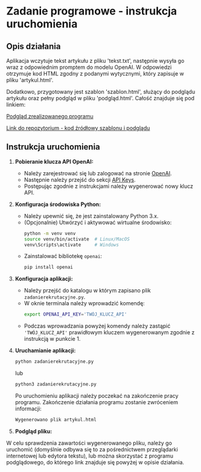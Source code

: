 # Zadanie programowe - instrukcja uruchomienia 

## Opis działania

Aplikacja wczytuje tekst artykułu z pliku 'tekst.txt', następnie wysyła go wraz z odpowiednim promptem do modelu OpenAI. W odpowiedzi otrzymuje kod HTML zgodny z podanymi wytycznymi, który zapisuje w pliku 'artykul.html'.

Dodatkowo, przygotowany jest szablon 'szablon.html', służący do podglądu artykułu oraz pełny podgląd w pliku 'podgląd.html'. Całość znajduje się pod linkiem:

[Podgląd zrealizowanego programu](https://bartoszwer1.github.io/oxido-rekrutacja-podglad.github.io/)

[Link do repozytorium - kod źródłowy szablonu i podglądu](https://github.com/bartoszwer1/oxido-rekrutacja-podglad.github.io)

## Instrukcja uruchomienia

1. **Pobieranie klucza API OpenAI:**
   - Należy zarejestrować się lub zalogować na stronie [OpenAI](https://beta.openai.com/).
   - Następnie należy przejść do sekcji [API Keys](https://platform.openai.com/account/api-keys).
   - Postępując zgodnie z instrukcjami należy wygenerować nowy klucz API.

2. **Konfiguracja środowiska Python:**
   - Należy upewnić się, że jest zainstalowany Python 3.x.
   - (Opcjonalnie) Utwórzyć i aktywować wirtualne środowisko:
     ```bash
     python -m venv venv
     source venv/bin/activate  # Linux/MacOS
     venv\Scripts\activate     # Windows
     ```
   - Zainstalować bibliotekę `openai`:
     ```bash
     pip install openai
     ```

3. **Konfiguracja aplikacji:**
   - Należy przejść do katalogu w którym zapisano plik `zadanierekrutacyjne.py`.
   - W oknie terminala należy wprowadzić komendę:
     ```bash
     export OPENAI_API_KEY='TWÓJ_KLUCZ_API'
     ```
   - Podczas wprowadzania powyżej komendy należy zastąpić `'TWÓJ_KLUCZ_API'` prawidłowym kluczem wygenerowanym zgodnie z instrukcją w punkcie 1.

5. **Uruchamianie aplikacji:**
   ```bash
   python zadanierekrutacyjne.py
   ```
   lub
   ```bash
   python3 zadanierekrutacyjne.py
   ```
   Po uruchomieniu aplikacji należy poczekać na zakończenie pracy programu. 
   Zakończenie działania programu zostanie zwróceniem informacji:
   ```bash
   Wygenerowano plik artykul.html
   ```

6. **Podgląd pliku:**

W celu sprawdzenia zawartości wygenerowanego pliku, należy go uruchomić (domyślnie odbywa się to za pośrednictwem przeglądarki internetowej lub edytora tekstu), lub można skorzystać z programu podglądowego, do którego link znajduje się powyżej w opisie działania.


